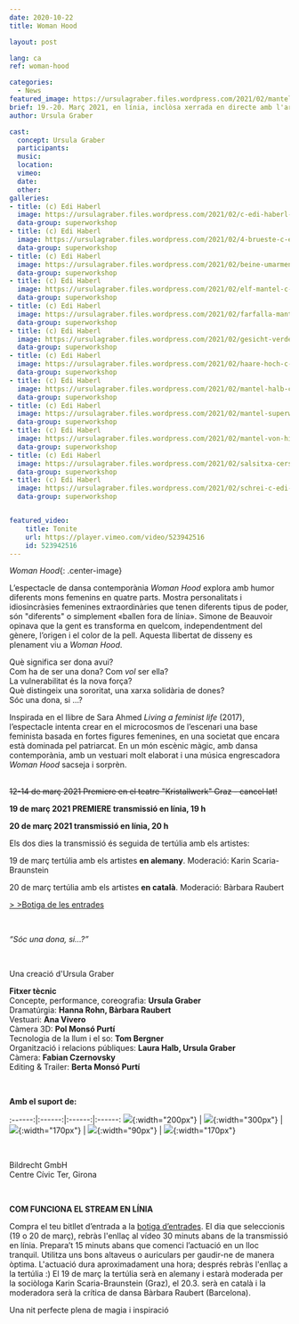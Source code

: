 ```yaml
---
date: 2020-10-22
title: Woman Hood

layout: post

lang: ca
ref: woman-hood

categories:
  - News
featured_image: https://ursulagraber.files.wordpress.com/2021/02/mantel-superwoman-c-edi-haberl-13_1.jpg?w=500&fit=crop
brief: 19.-20. Març 2021, en línia, inclòsa xerrada en directe amb l'artista
author: Ursula Graber

cast:
  concept: Ursula Graber
  participants:
  music:
  location:
  vimeo:
  date:
  other:
galleries:
- title: (c) Edi Haberl
  image: https://ursulagraber.files.wordpress.com/2021/02/c-edi-haberl-1_1.jpg?w=1024&fit=crop
  data-group: superworkshop
- title: (c) Edi Haberl
  image: https://ursulagraber.files.wordpress.com/2021/02/4-brueste-c-edi-haberl-7_1.jpg?w=1024&fit=crop
  data-group: superworkshop
- title: (c) Edi Haberl
  image: https://ursulagraber.files.wordpress.com/2021/02/beine-umarmen-c-edi-haberl-8_1.jpg?w=1024&fit=crop
  data-group: superworkshop
- title: (c) Edi Haberl
  image: https://ursulagraber.files.wordpress.com/2021/02/elf-mantel-c-edi-haberl-11_1.jpg?w=1024&fit=crop
  data-group: superworkshop
- title: (c) Edi Haberl
  image: https://ursulagraber.files.wordpress.com/2021/02/farfalla-mantel-c-edi-haberl-12_1.jpg?w=1024&fit=crop
  data-group: superworkshop
- title: (c) Edi Haberl
  image: https://ursulagraber.files.wordpress.com/2021/02/gesicht-verdeckt-c-edi-haberl-3_1.jpg?w=1024&fit=crop
  data-group: superworkshop
- title: (c) Edi Haberl
  image: https://ursulagraber.files.wordpress.com/2021/02/haare-hoch-c-edi-haberl-5_1.jpg?w=1024&fit=crop
  data-group: superworkshop
- title: (c) Edi Haberl
  image: https://ursulagraber.files.wordpress.com/2021/02/mantel-halb-c-edi-haberl-4_1.jpg?w=1024&fit=crop
  data-group: superworkshop
- title: (c) Edi Haberl
  image: https://ursulagraber.files.wordpress.com/2021/02/mantel-superwoman-c-edi-haberl-13_1.jpg?w=1024&fit=crop
  data-group: superworkshop
- title: (c) Edi Haberl
  image: https://ursulagraber.files.wordpress.com/2021/02/mantel-von-hinten-c-edi-haberl-15_1.jpg?w=1024&fit=crop
  data-group: superworkshop
- title: (c) Edi Haberl
  image: https://ursulagraber.files.wordpress.com/2021/02/salsitxa-cerstecktc-edi-haberl-10_1.jpg?w=1024&fit=crop
  data-group: superworkshop
- title: (c) Edi Haberl
  image: https://ursulagraber.files.wordpress.com/2021/02/schrei-c-edi-haberl-2_1.jpg?w=1024&fit=crop
  data-group: superworkshop


featured_video:
    title: Tonite
    url: https://player.vimeo.com/video/523942516
    id: 523942516
---
```



*Woman Hood*{: .center-image}

L’espectacle de dansa contemporània <i>Woman Hood</i> explora amb humor diferents mons femenins en quatre parts. Mostra personalitats i idiosincràsies femenines extraordinàries que tenen diferents tipus de poder, són "diferents" o simplement «ballen fora de línia». Simone de Beauvoir opinava que la gent es transforma en quelcom, independentment del gènere, l’origen i el color de la pell. Aquesta llibertat de disseny es plenament viu a <i>Woman Hood</i>. <br>

Què significa ser dona avui? <br>
Com ha de ser una dona? Com <i>vol</i> ser ella?<br>
La vulnerabilitat és la nova força?<br>
Què distingeix una sororitat, una xarxa solidària de dones? <br>
Sóc una dona, si ...?


Inspirada en el llibre de Sara Ahmed <i>Living a feminist life</i> (2017), l’espectacle
intenta crear en el microcosmos de l’escenari una base feminista basada en fortes
figures femenines, en una societat que encara està dominada pel patriarcat. En un
món escènic màgic, amb dansa contemporània, amb un vestuari molt elaborat i una música
engrescadora <i>Woman Hood</i> sacseja i sorprèn.  


<!--plop-->

<br />
<del>12-14 de març 2021 Premiere en el teatre "Kristallwerk" Graz - cancel·lat!</del>

**19 de març 2021 PREMIERE transmissió en línia, 19 h**   

**20 de març 2021 transmissió en línia, 20 h**    

Els dos dies la transmissió és seguida de tertúlia amb els artistes:   

19 de març tertúlia amb els artistes **en alemany**. Moderació: Karin Scaria-Braunstein   

20 de març tertúlia amb els artistes **en català**. Moderació: Bàrbara Raubert

<a href="https://shop.ticketteer.com/ursula_graber_contemporary_dancer_choreographer/e/evt_60230a12e25f0300199e66b6">> >Botiga de les entrades</a>


<br />


*“Sóc una dona, si...?”<br />*


<br />



Una creació d'Ursula Graber<br />


<!--plop-->

**Fitxer tècnic**  
Concepte, performance, coreografia: 	**Ursula Graber**  
Dramatúrgia:	**Hanna Rohn, Bàrbara Raubert**   
Vestuari:	**Ana Vivero**  
Càmera 3D: **Pol Monsó Purtí**   
Tecnologia de la llum i el so:	**Tom Bergner**   
Organització i relacions públiques:	**Laura Halb, Ursula Graber**  
Càmera: **Fabian Czernovsky**   
Editing & Trailer: **Berta Monsó Purtí**


<br />

**Amb el suport de:**  


:------:|:------:|:------:|:------:
![]({{site.url}}/images/logograz.png){:width="200px"} | ![]({{site.url}}/images/logobund.png){:width="300px"} | ![]({{site.url}}/images/logodat.png){:width="170px"} | ![]({{site.url}}/images/logokristallwerk.png){:width="90px"} | ![]({{site.url}}/images/logolaut.png){:width="170px"}

<br>

Bildrecht GmbH   
Centre Cívic Ter, Girona

<br>

**COM FUNCIONA EL STREAM EN LÍNIA**
<br>

Compra el teu bitllet d’entrada a la <a href="https://shop.ticketteer.com/ursula_graber_contemporary_dancer_choreographer/e/evt_60230a12e25f0300199e66b6">botiga d’entrades</a>. El dia que seleccionis (19 o 20 de març), rebràs l'enllaç al vídeo 30 minuts abans de la transmissió en línia. Prepara’t 15 minuts abans que comenci l’actuació en un lloc tranquil. Utilitza uns bons altaveus o auriculars per gaudir-ne de manera òptima. L'actuació dura aproximadament una hora; després rebràs l'enllaç a la tertúlia :) El 19 de març la tertúlia serà en alemany i estarà moderada per la sociòloga Karin Scaria-Braunstein (Graz), el 20.3. serà en català i la moderadora serà la crítica de dansa Bàrbara Raubert (Barcelona).


<!--plop-->

Una nit perfecte plena de magia i inspiració<br />


<!--[![Totem](https://i.vimeocdn.com/video/746500438_640.jpg)](https://player.vimeo.com/video/306702195)-->
